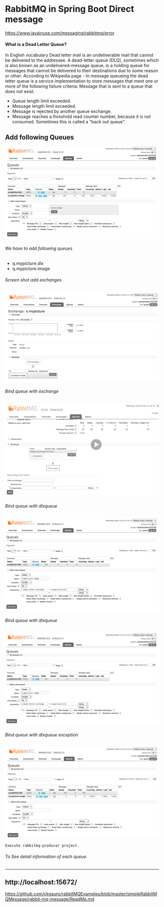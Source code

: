 # RabbitMQ in Spring Boot Direct message
https://www.javainuse.com/messaging/rabbitmq/error

#### What is a Dead Letter Queue?
In English vocabulary Dead letter mail is an undeliverable mail that cannot be delivered to the addressee. A dead-letter queue (DLQ), sometimes which is also known as an undelivered-message queue, is a holding queue for messages that cannot be delivered to their destinations due to some reason or other.
According to Wikipedia page - In message queueing the dead letter queue is a service implementation to store messages that meet one or more of the following failure criteria:
Message that is sent to a queue that does not exist.
* Queue length limit exceeded.
* Message length limit exceeded.
* Message is rejected by another queue exchange.
* Message reaches a threshold read counter number, because it is not consumed. Sometimes this is called a "back out queue".


## Add following Queues

<img src="images/queus.png">

######  We have to add following queues
* q.mypicture.dlx
* q.mypicture.image

###### Screen shot add exchanges
<img src="images/exchangeimage.png">

###### Bind queue with exchange 
<img src="images/bind.png">

###### Bind queue with dlxqueue
<img src="images/dlxqueue.png">

###### Bind queue with dlxqueue
<img src="images/dlxqueue.png">

###### Bind queue with dlxqueue exception
<img src="images/dlxexception.png">


```
Execute rabbitmq-producer project.

```
###### To See detail information of each queue.

-----------
http://localhost:15672/
---------
https://github.com/ckgauro/rabbitMQExamples/blob/master/simpleRabbitMQMessage/rabbit-mq-message/ReadMe.md